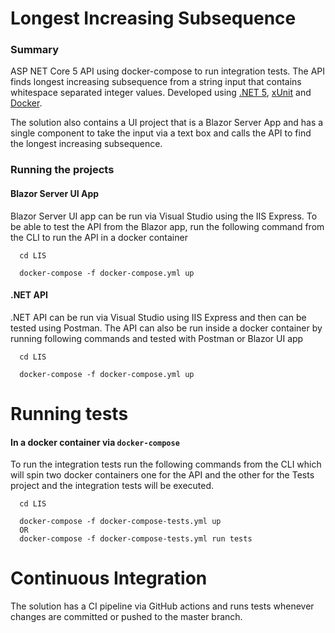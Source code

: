 # Longest Increasing Subsequence

### Summary
ASP NET Core 5 API using docker-compose to run integration tests. The API finds longest increasing subsequence from a string input that contains whitespace separated integer values. Developed using [.NET 5](https://dotnet.microsoft.com/download/dotnet/5.0), [xUnit](https://xunit.net/) and [Docker](https://hub.docker.com/_/microsoft-dotnet-core).

The solution also contains a UI project that is a Blazor Server App and has a single component to take the input via a text box and calls the API to find the longest increasing subsequence.

### Running the projects

#### Blazor Server UI App

Blazor Server UI app can be run via Visual Studio using the IIS Express.
To be able to test the API from the Blazor app, run the following command from the CLI to run the API in a docker container

```
  cd LIS

  docker-compose -f docker-compose.yml up
```

#### .NET API

.NET API can be run via Visual Studio using IIS Express and then can be tested using Postman.
The API can also be run inside a docker container by running following commands and tested with Postman or Blazor UI app

```
  cd LIS

  docker-compose -f docker-compose.yml up
```
# Running tests

#### In a docker container via `docker-compose`
To run the integration tests run the following commands from the CLI which will spin two docker containers one for the API and the other for the Tests project and the integration tests will be executed.
```
  cd LIS

  docker-compose -f docker-compose-tests.yml up
  OR
  docker-compose -f docker-compose-tests.yml run tests
```
# Continuous Integration
The solution has a CI pipeline via GitHub actions and runs tests whenever changes are committed or pushed to the master branch.
